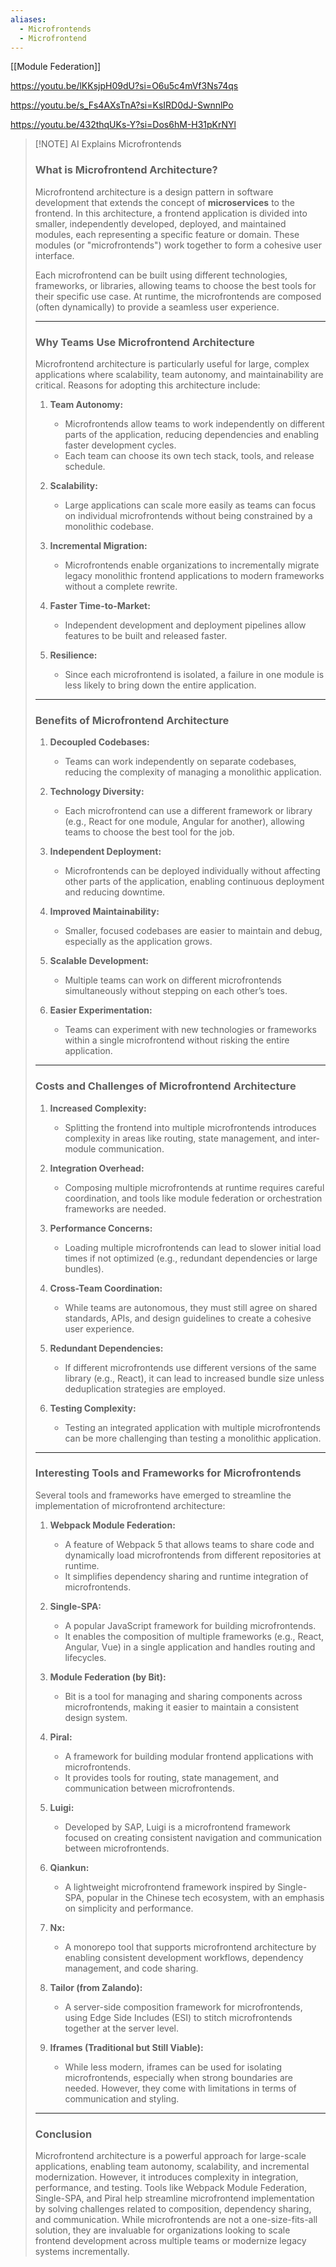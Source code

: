 ```yaml
---
aliases:
  - Microfrontends
  - Microfrontend
---
```

[[Module Federation]]

https://youtu.be/lKKsjpH09dU?si=O6u5c4mVf3Ns74qs

https://youtu.be/s_Fs4AXsTnA?si=KsIRD0dJ-SwnnlPo

https://youtu.be/432thqUKs-Y?si=Dos6hM-H31pKrNYl
> [!NOTE] AI Explains Microfrontends
> ### **What is Microfrontend Architecture?**
> 
> Microfrontend architecture is a design pattern in software development that extends the concept of **microservices** to the frontend. In this architecture, a frontend application is divided into smaller, independently developed, deployed, and maintained modules, each representing a specific feature or domain. These modules (or "microfrontends") work together to form a cohesive user interface.
> 
> Each microfrontend can be built using different technologies, frameworks, or libraries, allowing teams to choose the best tools for their specific use case. At runtime, the microfrontends are composed (often dynamically) to provide a seamless user experience.
> 
> ---
> 
> ### **Why Teams Use Microfrontend Architecture**
> 
> Microfrontend architecture is particularly useful for large, complex applications where scalability, team autonomy, and maintainability are critical. Reasons for adopting this architecture include:
> 
> 1. **Team Autonomy:**
>     
>     - Microfrontends allow teams to work independently on different parts of the application, reducing dependencies and enabling faster development cycles.
>     - Each team can choose its own tech stack, tools, and release schedule.
> 2. **Scalability:**
>     
>     - Large applications can scale more easily as teams can focus on individual microfrontends without being constrained by a monolithic codebase.
> 3. **Incremental Migration:**
>     
>     - Microfrontends enable organizations to incrementally migrate legacy monolithic frontend applications to modern frameworks without a complete rewrite.
> 4. **Faster Time-to-Market:**
>     
>     - Independent development and deployment pipelines allow features to be built and released faster.
> 5. **Resilience:**
>     
>     - Since each microfrontend is isolated, a failure in one module is less likely to bring down the entire application.
> 
> ---
> 
> ### **Benefits of Microfrontend Architecture**
> 
> 1. **Decoupled Codebases:**
>     
>     - Teams can work independently on separate codebases, reducing the complexity of managing a monolithic application.
> 2. **Technology Diversity:**
>     
>     - Each microfrontend can use a different framework or library (e.g., React for one module, Angular for another), allowing teams to choose the best tool for the job.
> 3. **Independent Deployment:**
>     
>     - Microfrontends can be deployed individually without affecting other parts of the application, enabling continuous deployment and reducing downtime.
> 4. **Improved Maintainability:**
>     
>     - Smaller, focused codebases are easier to maintain and debug, especially as the application grows.
> 5. **Scalable Development:**
>     
>     - Multiple teams can work on different microfrontends simultaneously without stepping on each other’s toes.
> 6. **Easier Experimentation:**
>     
>     - Teams can experiment with new technologies or frameworks within a single microfrontend without risking the entire application.
> 
> ---
> 
> ### **Costs and Challenges of Microfrontend Architecture**
> 
> 1. **Increased Complexity:**
>     
>     - Splitting the frontend into multiple microfrontends introduces complexity in areas like routing, state management, and inter-module communication.
> 2. **Integration Overhead:**
>     
>     - Composing multiple microfrontends at runtime requires careful coordination, and tools like module federation or orchestration frameworks are needed.
> 3. **Performance Concerns:**
>     
>     - Loading multiple microfrontends can lead to slower initial load times if not optimized (e.g., redundant dependencies or large bundles).
> 4. **Cross-Team Coordination:**
>     
>     - While teams are autonomous, they must still agree on shared standards, APIs, and design guidelines to create a cohesive user experience.
> 5. **Redundant Dependencies:**
>     
>     - If different microfrontends use different versions of the same library (e.g., React), it can lead to increased bundle size unless deduplication strategies are employed.
> 6. **Testing Complexity:**
>     
>     - Testing an integrated application with multiple microfrontends can be more challenging than testing a monolithic application.
> 
> ---
> 
> ### **Interesting Tools and Frameworks for Microfrontends**
> 
> Several tools and frameworks have emerged to streamline the implementation of microfrontend architecture:
> 
> 1. **Webpack Module Federation:**
>     
>     - A feature of Webpack 5 that allows teams to share code and dynamically load microfrontends from different repositories at runtime.
>     - It simplifies dependency sharing and runtime integration of microfrontends.
> 2. **Single-SPA:**
>     
>     - A popular JavaScript framework for building microfrontends.
>     - It enables the composition of multiple frameworks (e.g., React, Angular, Vue) in a single application and handles routing and lifecycles.
> 3. **Module Federation (by Bit):**
>     
>     - Bit is a tool for managing and sharing components across microfrontends, making it easier to maintain a consistent design system.
> 4. **Piral:**
>     
>     - A framework for building modular frontend applications with microfrontends.
>     - It provides tools for routing, state management, and communication between microfrontends.
> 5. **Luigi:**
>     
>     - Developed by SAP, Luigi is a microfrontend framework focused on creating consistent navigation and communication between microfrontends.
> 6. **Qiankun:**
>     
>     - A lightweight microfrontend framework inspired by Single-SPA, popular in the Chinese tech ecosystem, with an emphasis on simplicity and performance.
> 7. **Nx:**
>     
>     - A monorepo tool that supports microfrontend architecture by enabling consistent development workflows, dependency management, and code sharing.
> 8. **Tailor (from Zalando):**
>     
>     - A server-side composition framework for microfrontends, using Edge Side Includes (ESI) to stitch microfrontends together at the server level.
> 9. **Iframes (Traditional but Still Viable):**
>     
>     - While less modern, iframes can be used for isolating microfrontends, especially when strong boundaries are needed. However, they come with limitations in terms of communication and styling.
> 
> ---
> 
> ### **Conclusion**
> 
> Microfrontend architecture is a powerful approach for large-scale applications, enabling team autonomy, scalability, and incremental modernization. However, it introduces complexity in integration, performance, and testing. Tools like Webpack Module Federation, Single-SPA, and Piral help streamline microfrontend implementation by solving challenges related to composition, dependency sharing, and communication. While microfrontends are not a one-size-fits-all solution, they are invaluable for organizations looking to scale frontend development across multiple teams or modernize legacy systems incrementally.